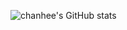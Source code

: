 ![chanhee's GitHub stats](https://github-readme-stats.vercel.app/api?username=2-chanhee&show_icons=tru&theme=radical)
